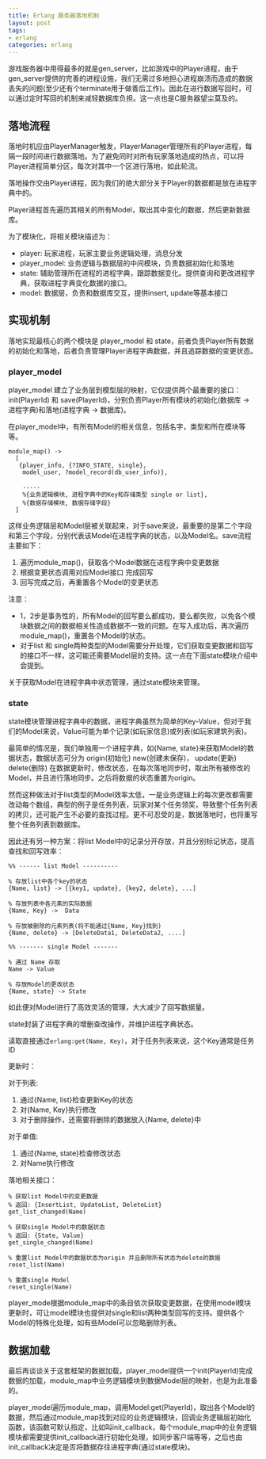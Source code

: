 ```yaml
---
title: Erlang 服务器落地机制
layout: post
tags: 
- erlang
categories: erlang
---
```


游戏服务器中用得最多的就是gen_server，比如游戏中的Player进程，由于gen_server提供的完善的进程设施，我们无需过多地担心进程崩溃而造成的数据丢失的问题(至少还有个terminate用于做善后工作)。因此在进行数据写回时，可以通过定时写回的机制来减轻数据库负担。这一点也是C服务器望尘莫及的。

## 落地流程

落地时机应由PlayerManager触发，PlayerManager管理所有的Player进程，每隔一段时间进行数据落地。为了避免同时对所有玩家落地造成的热点，可以将Player进程简单分区，每次对其中一个区进行落地，如此轮流。

落地操作交由Player进程，因为我们的绝大部分关于Player的数据都是放在进程字典中的。

Player进程首先遍历其相关的所有Model，取出其中变化的数据，然后更新数据库。

<!--more-->

为了模块化，将相关模块描述为：

- player: 玩家进程，玩家主要业务逻辑处理，消息分发
- player_model: 业务逻辑与数据层的中间模块，负责数据初始化和落地
- state: 辅助管理所在进程的进程字典，跟踪数据变化。提供查询和更改进程字典，获取进程字典变化数据的接口。
- model: 数据层，负责和数据库交互，提供insert, update等基本接口

## 实现机制

落地实现最核心的两个模块是 player_model 和 state，前者负责Player所有数据的初始化和落地，后者负责管理Player进程字典数据，并且追踪数据的变更状态。

### player_model

player_model 建立了业务层到模型层的映射，它仅提供两个最重要的接口：init(PlayerId) 和 save(PlayerId)，分别负责Player所有模块的初始化(数据库 -> 进程字典)和落地(进程字典 -> 数据库)。

在player_model中，有所有Model的相关信息，包括名字，类型和所在模块等等。

	module_map() ->
	  [
	   {player_info, {?INFO_STATE, single}, 
	    model_user, ?model_record(db_user_info)},
	    
	    .....
	    %{业务逻辑模块, 进程字典中的Key和存储类型 single or list},
	    %{数据存储模块, 数据存储字段}
	  ]

这样业务逻辑层和Model层被关联起来，对于save来说，最重要的是第二个字段和第三个字段，分别代表该Model在进程字典的状态，以及Model名。save流程主要如下：

1. 遍历module_map()，获取各个Model数据在进程字典中变更数据
2. 根据变更状态调用对应Model接口 完成回写
3. 回写完成之后，再重置各个Model的变更状态

注意：

- 1，2步是事务性的，所有Model的回写要么都成功，要么都失败，以免各个模块数据之间的数据相关性造成数据不一致的问题。在写入成功后，再次遍历module_map()，重置各个Model的状态。
- 对于list 和 single两种类型的Model需要分开处理，它们获取变更数据和回写的接口不一样，这可能还需要Model层的支持。这一点在下面state模块介绍中会提到。

关于获取Model在进程字典中状态管理，通过state模块来管理。

### state

state模块管理进程字典中的数据，进程字典虽然为简单的Key-Value，但对于我们的Model来说，Value可能为单个记录(如玩家信息)或列表(如玩家建筑列表)。

最简单的情况是，我们单独用一个进程字典，如{Name, state}来获取Model的数据状态，数据状态可分为 origin(初始化) new(创建未保存)， update(更新) delete(删除) 在数据更新时，修改状态，在每次落地同步时，取出所有被修改的Model，并且进行落地同步。之后将数据的状态重置为origin。

然而这种做法对于list类型的Model效率太低，一是业务逻辑上的每次更改都需要改动每个数组，典型的例子是任务列表，玩家对某个任务领奖，导致整个任务列表的拷贝，还可能产生不必要的查找过程。更不可忍受的是，数据落地时，也将重写整个任务列表到数据库。

因此还有另一种方案：将list Model中的记录分开存放，并且分别标记状态，提高查找和回写效率：

	
	%% ------ list Model ----------
	
	% 存放list中各个key的状态
	{Name, list} -> [{key1, update}, {key2, delete}, ...]
	
	% 存放列表中各元素的实际数据
	{Name, Key} ->	Data
	
	% 存放被删除的元素列表(将不能通过{Name, Key}找到)
	{Name, delete} -> [DeleteData1, DeleteData2, ....]
	
	%% ------- single Model -------
	
	% 通过 Name 存取
	Name -> Value
	
	% 存放Model的更改状态
	{Name, state} -> State
	
如此便对Model进行了高效灵活的管理，大大减少了回写数据量。

state封装了进程字典的增删查改操作，并维护进程字典状态。

读取直接通过`erlang:get(Name, Key)`，对于任务列表来说，这个Key通常是任务ID

更新时：

对于列表:

1. 通过{Name, list}检查更新Key的状态
2. 对{Name, Key}执行修改
3. 对于删除操作，还需要将删除的数据放入{Name, delete}中

对于单值:

1. 通过{Name, state}检查修改状态
2. 对Name执行修改

落地相关接口：

	% 获取list Model中的变更数据
	% 返回: {InsertList, UpdateList, DeleteList}
	get_list_changed(Name)

	% 获取single Model中的数据状态
	% 返回: {State, Value}
	get_single_changed(Name)

	% 重置list Model中的数据状态为origin 并且删除所有状态为delete的数据
	reset_list(Name)
	
	% 重置single Model
	reset_single(Name)

player_mode根据module_map中的条目依次获取变更数据，在使用model模块更新时，可让model模块也提供对single和list两种类型回写的支持。提供各个Model的特殊化处理，如有些Model可以忽略删除列表。

## 数据加载

最后再谈谈关于这套框架的数据加载，player_model提供一个init(PlayerId)完成数据的加载，module_map中业务逻辑模块到数据Model层的映射，也是为此准备的。

player_model遍历module_map，调用Model:get(PlayerId)，取出各个Model的数据，然后通过module_map找到对应的业务逻辑模块，回调业务逻辑层初始化函数，该函数可默认指定，比如叫init_callback，每个module_map中的业务逻辑模块都需要提供init_callback进行初始化处理，如同步客户端等等，之后也由init_callback决定是否将数据存往进程字典(通过state模块)。
